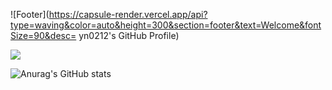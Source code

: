 ![Footer](https://capsule-render.vercel.app/api?type=waving&color=auto&height=300&section=footer&text=Welcome&fontSize=90&desc= yn0212's GitHub Profile)



<a href="https://opencv.org/" target="_blank"><img src="https://img.shields.io/badge/opencv-ffcc00?style=for-the-badge&logo=#5C3EE8&logoColor=ffff99"/></a>

![Anurag's GitHub stats](https://github-readme-stats.vercel.app/api?username=yn0212&show_icons=true&theme=flag-india)
